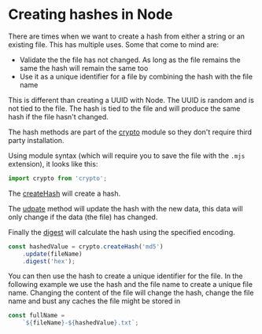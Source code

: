 # Creating hashes in Node

There are times when we want to create a hash from either a string or an existing file. This has multiple uses. Some that come to mind are:

* Validate the the file has not changed. As long as the file remains the same the hash will remain the same too
* Use it as a unique identifier for a file by combining the hash with the file name

This is different than creating a UUID with Node. The UUID is random and is not tied to the file. The hash is tied to the file and will produce the same hash if the file hasn't changed.

The hash methods are part of the [crypto](https://nodejs.org/api/crypto.html) module so they don't require third party installation.

Using module syntax (which will require you to save the file with the `.mjs` extension), it looks like this:

```js
import crypto from 'crypto';
```

The [createHash](https://nodejs.org/api/crypto.html#crypto_crypto_createhash_algorithm_options) will create a hash.

The [udpate](https://nodejs.org/api/crypto.html#crypto_hash_update_data_inputencoding) method will update the hash with the new data, this data will only change if the data (the file) has changed.

Finally the [digest](https://nodejs.org/api/crypto.html#crypto_hash_digest_encoding) will calculate the hash using the specified encoding.

```js
const hashedValue = crypto.createHash('md5')
    .update(fileName)
    .digest('hex');
```

You can then use the hash to create a unique identifier for the file. In the following example we use the hash and the file name to create a unique file name. Changing the content of the file will change the hash, change the file name and bust any caches the file might be stored in

```js
const fullName = 
    `${fileName}-${hashedValue}.txt`;
```
